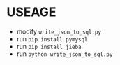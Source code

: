 # USEAGE
 - modify ```write_json_to_sql.py```
 - run ```pip install pymysql```
 - run ```pip install jieba```
 - run ````python write_json_to_sql.py````